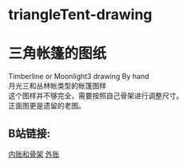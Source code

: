 # triangleTent-drawing 
三角帐篷的图纸
========
Timberline or Moonlight3 drawing By hand  
月光三和丛林帐类型的帐篷图样  
这个图样并不够完全，需要按照自己骨架进行调整尺寸。  
正面图更是遗留的老图。  
## B站链接: 

[内账和骨架](https://www.bilibili.com/video/BV1TD4y1y7dH)
[外账](https://www.bilibili.com/video/BV1QV4y157rb)
